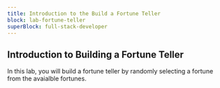 ```yaml
---
title: Introduction to the Build a Fortune Teller
block: lab-fortune-teller
superBlock: full-stack-developer
---
```


## Introduction to Building a Fortune Teller

In this lab, you will build a fortune teller by randomly selecting a fortune from the avaialble fortunes.
